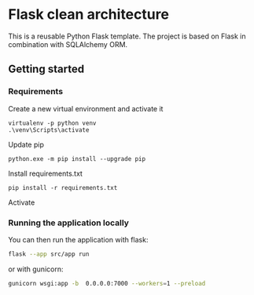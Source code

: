 # Flask clean architecture

This is a reusable Python Flask template. The project is based on Flask in combination with SQLAlchemy ORM.

## Getting started

### Requirements

Create a new virtual environment and activate it

```shell
virtualenv -p python venv
.\venv\Scripts\activate
```

Update pip

```shell
python.exe -m pip install --upgrade pip
```

Install requirements.txt

```shell
pip install -r requirements.txt
```

Activate

### Running the application locally

You can then run the application with flask:

```bash
flask --app src/app run 
```

or with gunicorn:

```bash
gunicorn wsgi:app -b  0.0.0.0:7000 --workers=1 --preload
```